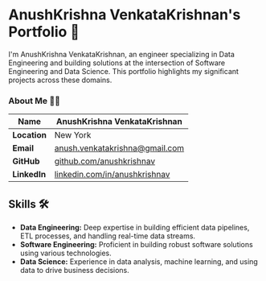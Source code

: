 # AnushKrishna VenkataKrishnan's Portfolio 🚀

I'm AnushKrishna VenkataKrishnan, an engineer specializing in Data Engineering and building solutions at the intersection of Software Engineering and Data Science. This portfolio highlights my significant projects across these domains.

<!-- ## Explore my work below, each repository is a solution I built using my skills to make my life as a grad student easier.  -->

### About Me 🧑‍💻

| **Name**               | AnushKrishna VenkataKrishnan |
|-----------------------|---------------------------|
| **Location**           | New York           |
| **Email**              | [anush.venkatakrishna@gmail.com](mailto:anush.venkatakrishna@gmail.com)   |
| **GitHub**             | [github.com/anushkrishnav](https://github.com/anushkrishnav)    |
| **LinkedIn**           | [linkedin.com/in/anushkrishnav](https://linkedin.com/in/anushkrishnav)  |

## Skills 🛠️

- **Data Engineering:** Deep expertise in building efficient data pipelines, ETL processes, and handling real-time data streams.
- **Software Engineering:** Proficient in building robust software solutions using various technologies.
- **Data Science:** Experience in data analysis, machine learning, and using data to drive business decisions.

<!--
## Projects 📂

## Project Name: Project Name Here

**Project Focus Area:** Data Engineering / Software Engineering / Data Science

**Project Description:**
A brief description of the project, including its purpose, goals, and any significant outcomes or achievements. Mention any challenges you faced and how you overcame them. This section should give visitors an overview of the project's significance and your role in it.

**Technologies:**
- List the key technologies, tools, and programming languages you used in this project.
- You can use bullet points or a table to make it more organized.

**Links:**
- [Project Repository](#) (if public on GitHub)
- [Live Demo](#) (if applicable)
- [Related Blog Post](#) (if you've written one)
>
